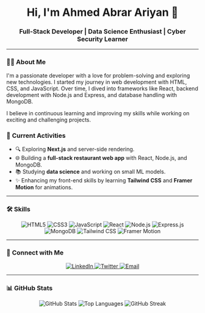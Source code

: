 <h1 align="center">Hi, I'm Ahmed Abrar Ariyan 👋</h1>
<h3 align="center">Full-Stack Developer | Data Science Enthusiast | Cyber Security Learner</h3>

---

### 👨‍💻 **About Me**
I'm a passionate developer with a love for problem-solving and exploring new technologies. I started my journey in web development with HTML, CSS, and JavaScript. Over time, I dived into frameworks like React, backend development with Node.js and Express, and database handling with MongoDB.

I believe in continuous learning and improving my skills while working on exciting and challenging projects.

### 🚀 **Current Activities**
- 🔍 Exploring **Next.js** and server-side rendering.
- 🌐 Building a **full-stack restaurant web app** with React, Node.js, and MongoDB.
- 📚 Studying **data science** and working on small ML models.
- ✨ Enhancing my front-end skills by learning **Tailwind CSS** and **Framer Motion** for animations.

---

### 🛠️ **Skills**
<p align="center">
  <img src="https://img.shields.io/badge/HTML5-E34F26?style=for-the-badge&logo=html5&logoColor=white" alt="HTML5" />
  <img src="https://img.shields.io/badge/CSS3-1572B6?style=for-the-badge&logo=css3&logoColor=white" alt="CSS3" />
  <img src="https://img.shields.io/badge/JavaScript-F7DF1E?style=for-the-badge&logo=javascript&logoColor=black" alt="JavaScript" />
  <img src="https://img.shields.io/badge/React-61DAFB?style=for-the-badge&logo=react&logoColor=black" alt="React" />
  <img src="https://img.shields.io/badge/Node.js-339933?style=for-the-badge&logo=node.js&logoColor=white" alt="Node.js" />
  <img src="https://img.shields.io/badge/Express.js-000000?style=for-the-badge&logo=express&logoColor=white" alt="Express.js" />
  <img src="https://img.shields.io/badge/MongoDB-47A248?style=for-the-badge&logo=mongodb&logoColor=white" alt="MongoDB" />
  <img src="https://img.shields.io/badge/Tailwind_CSS-38B2AC?style=for-the-badge&logo=tailwind-css&logoColor=white" alt="Tailwind CSS" />
  <img src="https://img.shields.io/badge/Framer_Motion-0055FF?style=for-the-badge&logo=framer&logoColor=white" alt="Framer Motion" />
</p>

---

### 🔗 **Connect with Me**
<p align="center">
  <a href="https://www.linkedin.com/in/ahmed-abrar-ariyan/" target="_blank">
    <img src="https://img.shields.io/badge/LinkedIn-0A66C2?style=for-the-badge&logo=linkedin&logoColor=white" alt="LinkedIn" />
  </a>
  <a href="https://x.com/AhmedAbrarAriy1/" target="_blank">
    <img src="https://img.shields.io/badge/Twitter-1DA1F2?style=for-the-badge&logo=twitter&logoColor=white" alt="Twitter" />
  </a>
  <a href="mailto:ahmedabrararian@gmail.com">
    <img src="https://img.shields.io/badge/Email-D14836?style=for-the-badge&logo=gmail&logoColor=white" alt="Email" />
  </a>
</p>

---

### 📊 **GitHub Stats**
<p align="center">
  <img src="https://github-readme-stats.vercel.app/api?username=itihash-oboshonno&show_icons=true&theme=radical" alt="GitHub Stats" />
  <img src="https://github-readme-stats.vercel.app/api/top-langs/?username=itihash-oboshonno&layout=compact&theme=radical" alt="Top Languages" />
  <img src="https://nirzak-streak-stats.vercel.app/?user=itihash-oboshonno" alt="GitHub Streak" />
</p>

